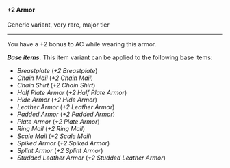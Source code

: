 #### +2 Armor

Generic variant, very rare, major tier

---

You have a +2 bonus to AC while wearing this armor.

***Base items.*** This item variant can be applied to the following base items:

- *Breastplate* (*+2 Breastplate*)
- *Chain Mail* (*+2 Chain Mail*)
- *Chain Shirt* (*+2 Chain Shirt*)
- *Half Plate Armor* (*+2 Half Plate Armor*)
- *Hide Armor* (*+2 Hide Armor*)
- *Leather Armor* (*+2 Leather Armor*)
- *Padded Armor* (*+2 Padded Armor*)
- *Plate Armor* (*+2 Plate Armor*)
- *Ring Mail* (*+2 Ring Mail*)
- *Scale Mail* (*+2 Scale Mail*)
- *Spiked Armor* (*+2 Spiked Armor*)
- *Splint Armor* (*+2 Splint Armor*)
- *Studded Leather Armor* (*+2 Studded Leather Armor*)
